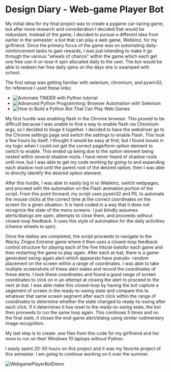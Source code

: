 # Design Diary - Web-game Player Bot

My initial idea for my final project was to create a pygame car-racing game, but after more research and consideration
I decided that would be redundant. Instead of the game, I decided to pursue a different idea from earlier in the
semester: a bot that can play a web game, Webkinz, for my girlfriend. Since the primary focus of the game was on 
automating daily-reinforcement tasks to gain rewards, I was just intending to make it go through the various 
"wheels of chance" within the game which each get one free use-it-or-lose-it spin allocated daily to the user. The bot
would be able to redeem her free daily spins on the days she is swamped with school. 

The first setup was getting familiar with selenium, chromium, and pywin32; for reference I used these links:
* ![Automate TINDER with Python tutorial](https://www.youtube.com/watch?v=lvFAuUcowT4)
* ![Advanced Python Programming: Browser Automation with Selenium]( https://www.youtube.com/watch?v=GJjMjB3rkJM)
* ![How to Build a Python Bot That Can Play Web Games](https://code.tutsplus.com/tutorials/how-to-build-a-python-bot-that-can-play-web-games--active-11117)

My first hurdle was enabling flash in the Chrome browser. This proved to be difficult because I was unable to find
a way to enable flash via Chromium args, so I decided to kluge it together. I decided to have the webdriver 
go to the Chrome settings page and switch the settings to enable Flash. This took a few hours by itself. I thought
it would be easy at first, but I found issues in my logic when I could not get the correct page/form option element
to switch to enable. This ended up being due to the option element being nested within several shadow-roots. I have
never heard of shadow roots until now, but I was able to get my code working by going-to and expanding each shadow
root until the parent root of the desired option, then I was able to directly identify the desired option element.

After this hurdle, I was able to easily log in to Webkinz, switch webpages, and proceed with the automation on the
Flash animation portion of the script. From this point forward, my script uses pywin32 and PIL to automate the
mouse clicks at the correct time at the correct coordinates on the screen for a given situation. It is hard-coded
in a way that it does not recognize the state of the menu screens. I just blindly assumes alerts/dialogs are open,
attempts to close them, and proceeds without closed-loop feedback. It uses this style of automation for the daily
activities (chance wheels to spin). 

Once the dailies are completed, the script proceeds to navigate to the Wacky Zingos Extreme game where it then uses
 a closed-loop feedback control structure for playing each of the five hits/at-batsfor each game and then restarting
 the game to play again. After each at-bat, there is a game-generated swing-again alert which appearsto have pseudo-
random placement on the screen within a range of coordinates. I was able to take multiple screenshots of these alert
 states and record the coordinates of these alerts. I took these coordinates and found a good range of screen coordinates
to click on in an attempt at closing the alert to proceed to the next at-bat. I was able make this closed-loop by having the
bot capture a segement of screen in the ready-to-swing state and compare this to whatever that same screen segment after each
click within the range of coordinates to determine whether the state changed to ready-to-swing after each click. If it
determines it has reset to the ready-to-swing state, the bot then proceeds to run the same loop again. This continues 
5 times and on the final state, it closes the end-game alert/dialog using similar rudimentary image recognition.

My last step is to create .exe files from this code for my girlfriend and her mom to run on their Windows 10 laptops without Python.

I easily spent 20-30 hours on this project and it was my favorite project of this semester. I am going to continue working on it
over the summer.

![WebgamePlayerBotDemo](https://github.com/rja45/Web-Game-Player-Bot---Python/blob/master/WebkinzBotDemo5.gif)





